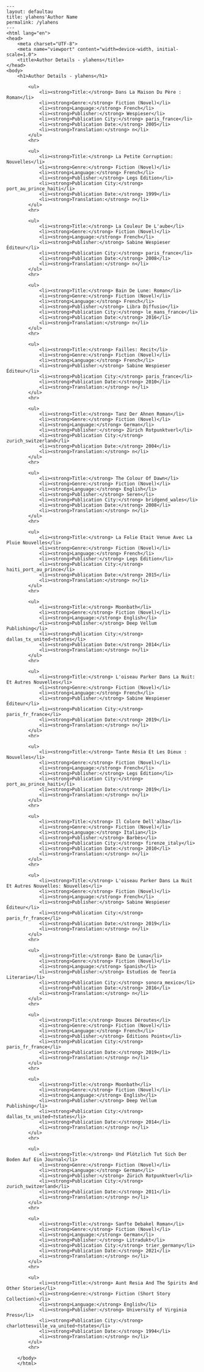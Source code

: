 
    ---
    layout: defaultau
    title: ylahens'Author Name 
    permalink: /ylahens
    ---
    <html lang="en">
    <head>
        <meta charset="UTF-8">
        <meta name="viewport" content="width=device-width, initial-scale=1.0">
        <title>Author Details - ylahens</title>
    </head>
    <body>
        <h1>Author Details - ylahens</h1>
        
            <ul>
                <li><strong>Title:</strong> Dans La Maison Du Père : Roman</li>
                <li><strong>Genre:</strong> Fiction (Novel)</li>
                <li><strong>Language:</strong> French</li>
                <li><strong>Publisher:</strong> Wespieser</li>
                <li><strong>Publication City:</strong> paris_france</li>
                <li><strong>Publication Date:</strong> 2005</li>
                <li><strong>Translation:</strong> n</li>
            </ul>
            <hr>
            
            <ul>
                <li><strong>Title:</strong> La Petite Corruption: Nouvelles</li>
                <li><strong>Genre:</strong> Fiction (Novel)</li>
                <li><strong>Language:</strong> French</li>
                <li><strong>Publisher:</strong> Legs Édition</li>
                <li><strong>Publication City:</strong> port_au_prince_haiti</li>
                <li><strong>Publication Date:</strong> 1999</li>
                <li><strong>Translation:</strong> n</li>
            </ul>
            <hr>
            
            <ul>
                <li><strong>Title:</strong> La Couleur De L'aube</li>
                <li><strong>Genre:</strong> Fiction (Novel)</li>
                <li><strong>Language:</strong> French</li>
                <li><strong>Publisher:</strong> Sabine Wespieser Éditeur</li>
                <li><strong>Publication City:</strong> paris_france</li>
                <li><strong>Publication Date:</strong> 2008</li>
                <li><strong>Translation:</strong> n</li>
            </ul>
            <hr>
            
            <ul>
                <li><strong>Title:</strong> Bain De Lune: Roman</li>
                <li><strong>Genre:</strong> Fiction (Novel)</li>
                <li><strong>Language:</strong> French</li>
                <li><strong>Publisher:</strong> Libra Diffusio</li>
                <li><strong>Publication City:</strong> le_mans_france</li>
                <li><strong>Publication Date:</strong> 2016</li>
                <li><strong>Translation:</strong> n</li>
            </ul>
            <hr>
            
            <ul>
                <li><strong>Title:</strong> Failles: Recit</li>
                <li><strong>Genre:</strong> Fiction (Novel)</li>
                <li><strong>Language:</strong> French</li>
                <li><strong>Publisher:</strong> Sabine Wespieser Éditeur</li>
                <li><strong>Publication City:</strong> paris_france</li>
                <li><strong>Publication Date:</strong> 2010</li>
                <li><strong>Translation:</strong> n</li>
            </ul>
            <hr>
            
            <ul>
                <li><strong>Title:</strong> Tanz Der Ahnen Roman</li>
                <li><strong>Genre:</strong> Fiction (Novel)</li>
                <li><strong>Language:</strong> German</li>
                <li><strong>Publisher:</strong> Zürich Rotpunktverl</li>
                <li><strong>Publication City:</strong> zurich_switzerland</li>
                <li><strong>Publication Date:</strong> 2004</li>
                <li><strong>Translation:</strong> n</li>
            </ul>
            <hr>
            
            <ul>
                <li><strong>Title:</strong> The Colour Of Dawn</li>
                <li><strong>Genre:</strong> Fiction (Novel)</li>
                <li><strong>Language:</strong> English</li>
                <li><strong>Publisher:</strong> Seren</li>
                <li><strong>Publication City:</strong> bridgend_wales</li>
                <li><strong>Publication Date:</strong> 2008</li>
                <li><strong>Translation:</strong> n</li>
            </ul>
            <hr>
            
            <ul>
                <li><strong>Title:</strong> La Folie Etait Venue Avec La Pluie Nouvelles</li>
                <li><strong>Genre:</strong> Fiction (Novel)</li>
                <li><strong>Language:</strong> French</li>
                <li><strong>Publisher:</strong> Legs Édition</li>
                <li><strong>Publication City:</strong> haiti_port_au_prince</li>
                <li><strong>Publication Date:</strong> 2015</li>
                <li><strong>Translation:</strong> n</li>
            </ul>
            <hr>
            
            <ul>
                <li><strong>Title:</strong> Moonbath</li>
                <li><strong>Genre:</strong> Fiction (Novel)</li>
                <li><strong>Language:</strong> English</li>
                <li><strong>Publisher:</strong> Deep Vellum Publishing</li>
                <li><strong>Publication City:</strong> dallas_tx_united¬†states</li>
                <li><strong>Publication Date:</strong> 2014</li>
                <li><strong>Translation:</strong> n</li>
            </ul>
            <hr>
            
            <ul>
                <li><strong>Title:</strong> L'oiseau Parker Dans La Nuit: Et Autres Nouvelles</li>
                <li><strong>Genre:</strong> Fiction (Novel)</li>
                <li><strong>Language:</strong> French</li>
                <li><strong>Publisher:</strong> Sabine Wespieser Éditeur</li>
                <li><strong>Publication City:</strong> paris_fr_france</li>
                <li><strong>Publication Date:</strong> 2019</li>
                <li><strong>Translation:</strong> n</li>
            </ul>
            <hr>
            
            <ul>
                <li><strong>Title:</strong> Tante Résia Et Les Dieux : Nouvelles</li>
                <li><strong>Genre:</strong> Fiction (Novel)</li>
                <li><strong>Language:</strong> French</li>
                <li><strong>Publisher:</strong> Legs Édition</li>
                <li><strong>Publication City:</strong> port_au_prince_haiti</li>
                <li><strong>Publication Date:</strong> 2019</li>
                <li><strong>Translation:</strong> n</li>
            </ul>
            <hr>
            
            <ul>
                <li><strong>Title:</strong> Il Colore Dell'alba</li>
                <li><strong>Genre:</strong> Fiction (Novel)</li>
                <li><strong>Language:</strong> Italian</li>
                <li><strong>Publisher:</strong> Barbès</li>
                <li><strong>Publication City:</strong> firenze_italy</li>
                <li><strong>Publication Date:</strong> 2010</li>
                <li><strong>Translation:</strong> n</li>
            </ul>
            <hr>
            
            <ul>
                <li><strong>Title:</strong> L'oiseau Parker Dans La Nuit Et Autres Nouvelles: Nouvelles</li>
                <li><strong>Genre:</strong> Fiction (Novel)</li>
                <li><strong>Language:</strong> French</li>
                <li><strong>Publisher:</strong> Sabine Wespieser Éditeur</li>
                <li><strong>Publication City:</strong> paris_fr_france</li>
                <li><strong>Publication Date:</strong> 2019</li>
                <li><strong>Translation:</strong> n</li>
            </ul>
            <hr>
            
            <ul>
                <li><strong>Title:</strong> Bano De Luna</li>
                <li><strong>Genre:</strong> Fiction (Novel)</li>
                <li><strong>Language:</strong> Spanish</li>
                <li><strong>Publisher:</strong> Estudios de Teoría Literaria</li>
                <li><strong>Publication City:</strong> sonora_mexico</li>
                <li><strong>Publication Date:</strong> 2016</li>
                <li><strong>Translation:</strong> n</li>
            </ul>
            <hr>
            
            <ul>
                <li><strong>Title:</strong> Douces Déroutes</li>
                <li><strong>Genre:</strong> Fiction (Novel)</li>
                <li><strong>Language:</strong> French</li>
                <li><strong>Publisher:</strong> Éditions Points</li>
                <li><strong>Publication City:</strong> paris_fr_france</li>
                <li><strong>Publication Date:</strong> 2019</li>
                <li><strong>Translation:</strong> n</li>
            </ul>
            <hr>
            
            <ul>
                <li><strong>Title:</strong> Moonbath</li>
                <li><strong>Genre:</strong> Fiction (Novel)</li>
                <li><strong>Language:</strong> English</li>
                <li><strong>Publisher:</strong> Deep Vellum Publishing</li>
                <li><strong>Publication City:</strong> dallas_tx_united¬†states</li>
                <li><strong>Publication Date:</strong> 2014</li>
                <li><strong>Translation:</strong> n</li>
            </ul>
            <hr>
            
            <ul>
                <li><strong>Title:</strong> Und Plötzlich Tut Sich Der Boden Auf Ein Journal</li>
                <li><strong>Genre:</strong> Fiction (Novel)</li>
                <li><strong>Language:</strong> German</li>
                <li><strong>Publisher:</strong> Zürich Rotpunktverl</li>
                <li><strong>Publication City:</strong> zurich_switzerland</li>
                <li><strong>Publication Date:</strong> 2011</li>
                <li><strong>Translation:</strong> n</li>
            </ul>
            <hr>
            
            <ul>
                <li><strong>Title:</strong> Sanfte Debakel Roman</li>
                <li><strong>Genre:</strong> Fiction (Novel)</li>
                <li><strong>Language:</strong> German</li>
                <li><strong>Publisher:</strong> Litradukt</li>
                <li><strong>Publication City:</strong> trier_germany</li>
                <li><strong>Publication Date:</strong> 2021</li>
                <li><strong>Translation:</strong> n</li>
            </ul>
            <hr>
            
            <ul>
                <li><strong>Title:</strong> Aunt Resia And The Spirits And Other Stories</li>
                <li><strong>Genre:</strong> Fiction (Short Story Collection)</li>
                <li><strong>Language:</strong> English</li>
                <li><strong>Publisher:</strong> University of Virginia Press</li>
                <li><strong>Publication City:</strong> charlottesville_va_united¬†states</li>
                <li><strong>Publication Date:</strong> 1994</li>
                <li><strong>Translation:</strong> n</li>
            </ul>
            <hr>
            
        </body>
        </html>
        